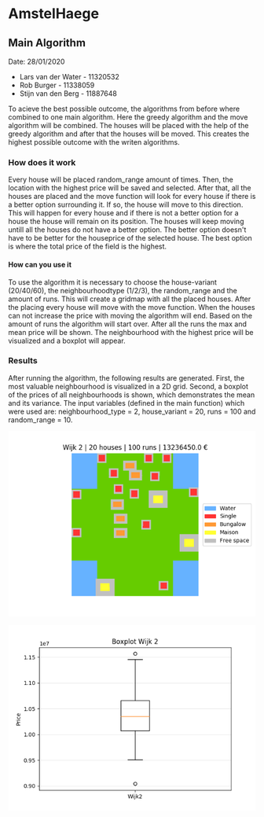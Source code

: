 # AmstelHaege
## Main Algorithm
Date: 28/01/2020
* Lars van der Water  - 11320532
* Rob Burger          - 11338059 
* Stijn van den Berg  - 11887648

To acieve the best possible outcome, the algorithms from before where combined to one main algorithm. Here the greedy algorithm and the move algorithm will be combined. The houses will be placed with the help of the greedy algorithm and after that the houses will be moved. This creates the highest possible outcome with the writen algorithms. 

### How does it work
Every house will be placed random_range amount of times. Then, the location with the highest price will be saved and selected. After that, all the houses are placed and the move function will look for every house if there is a better option surrounding it. If so, the house will move to this direction. This will happen for every house and if there is not a better option for a house the house will remain on its position. The houses will keep moving untill all the houses do not have a better option. The better option doesn't have to be better for the houseprice of the selected house. The best option is where the total price of the field is the highest. 

#### How can you use it
To use the algorithm it is necessary to choose the house-variant (20/40/60), the neighbourhoodtype (1/2/3), the random_range and the amount of runs. This will create a gridmap with all the placed houses. After the placing every house will move with the move function. When the houses can not increase the price with moving the algorithm will end. Based on the amount of runs the algorithm will start over. After all the runs the max and mean price will be shown. The neighbourhood with the highest price will be visualized and a boxplot will appear. 

### Results 
After running the algorithm, the following results are generated. First, the most valuable neighbourhood is visualized in a 2D grid. Second, a boxplot of the prices of all neighbourhoods is shown, which demonstrates the mean and its variance. The input variables (defined in the main function) which were used are: neighbourhood_type = 2, house_variant = 20, runs = 100 and random_range = 10.

![Map Main](https://github.com/Stijnantoine99/theorie/blob/master/doc/main_map_100.png)

![Boxplot Main](https://github.com/Stijnantoine99/theorie/blob/master/doc/main_box_100.png)
